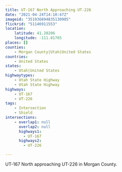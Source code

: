 ```yaml
---
title: UT-167 North Approaching UT-226
date: "2021-04-24T14:10:47Z"
imageid: "351936894835130905"
flickrid: "51146911553"
location:
    latitude: 41.20206
    longitude: -111.81765
places: []
counties:
    - Morgan County|Utah|United States
countries:
    - United States
states:
    - Utah|United States
highwaytypes:
    - Utah State Highway
    - Utah State Highway
highways:
    - UT-167
    - UT-226
tags:
    - Intersection
    - Shield
intersections:
    - overlap1: null
      overlap2: null
      highways1:
        - UT-167
      highways2:
        - UT-226

---
```

UT-167 North approaching UT-226 in Morgan County.